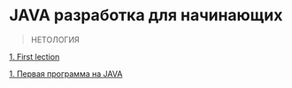 # JAVA разработка для начинающих
> НЕТОЛОГИЯ

[1. First lection](https://github.com/VaheBard/firstNetologyLection/blob/main/README.md)

[1. Первая программа на JAVA](https://github.com/VaheBard/firstNetologyLection/blob/main/README.md)
